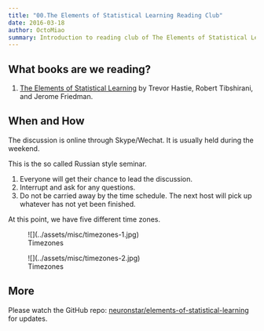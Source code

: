 ```yaml
---
title: "00.The Elements of Statistical Learning Reading Club"
date: 2016-03-18
author: OctoMiao
summary: Introduction to reading club of The Elements of Statistical Learning, schedule, and notice
---
```



## What books are we reading?

1. [The Elements of Statistical Learning](https://statweb.stanford.edu/~tibs/ElemStatLearn/printings/ESLII_print10.pdf) by Trevor Hastie, Robert Tibshirani, and Jerome Friedman.


## When and How

The discussion is online through Skype/Wechat. It is usually held during the weekend.

This is the so called Russian style seminar.

1. Everyone will get their chance to lead the discussion.
2. Interrupt and ask for any questions.
3. Do not be carried away by the time schedule. The next host will pick up whatever has not yet been finished.

At this point, we have five different time zones.

<figure markdown="1">
![](../assets/misc/timezones-1.jpg)
<figcaption markdown="1">
Timezones
</figcaption>
</figure>


<figure markdown="1">
![](../assets/misc/timezones-2.jpg)
<figcaption markdown="1">
Timezones
</figcaption>
</figure>



## More

Please watch the GitHub repo: [neuronstar/elements-of-statistical-learning](https://github.com/neuronstar/elements-of-statistical-learning) for updates.

